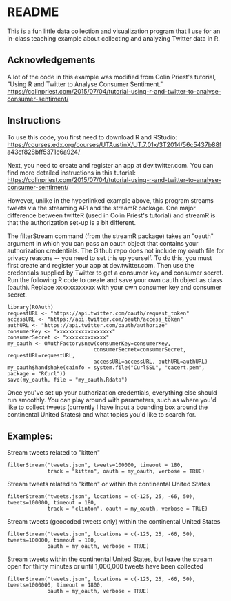 # README
This is a fun little data collection and visualization program that I use for an in-class teaching example about collecting and analyzing Twitter data in R.

## Acknowledgements
A lot of the code in this example was modified from Colin Priest's tutorial, "Using R and Twitter to Analyse Consumer Sentiment." https://colinpriest.com/2015/07/04/tutorial-using-r-and-twitter-to-analyse-consumer-sentiment/


## Instructions
To use this code, you first need to download R and RStudio: https://courses.edx.org/courses/UTAustinX/UT.7.01x/3T2014/56c5437b88fa43cf828bff5371c6a924/

Next, you need to create and register an app at dev.twitter.com. You can find more detailed instructions in this tutorial: https://colinpriest.com/2015/07/04/tutorial-using-r-and-twitter-to-analyse-consumer-sentiment/

However, unlike in the hyperlinked example above, this program streams tweets via the streaming API and the streamR package. One major difference between twitteR (used in Colin Priest's tutorial) and streamR is that the authorization set-up is a bit different.

The filterStream command (from the streamR package) takes an "oauth" argument in which you can pass an oauth object that contains your authorization credentials. The Github repo does not include my oauth file for privacy reasons -- you need to set this up yourself. To do this, you must first create and register your app at dev.twitter.com. Then use the credentials supplied by Twitter to get a consumer key and consumer secret. Run the following R code to create and save your own oauth object as class (oauth). Replace xxxxxxxxxxxx with your own consumer key and consumer secret.

```
library(ROAuth)
requestURL <- "https://api.twitter.com/oauth/request_token"
accessURL <- "https://api.twitter.com/oauth/access_token"
authURL <- "https://api.twitter.com/oauth/authorize"
consumerKey <- "xxxxxxxxxxxxxxxxxx"
consumerSecret <- "xxxxxxxxxxxxx"
my_oauth <- OAuthFactory$new(consumerKey=consumerKey,
                            consumerSecret=consumerSecret, requestURL=requestURL,
                            accessURL=accessURL, authURL=authURL)
my_oauth$handshake(cainfo = system.file("CurlSSL", "cacert.pem", package = "RCurl"))
save(my_oauth, file = "my_oauth.Rdata")
```

Once you've set up your authorization credentials, everything else should run smoothly. You can play around with parameters, such as where you'd like to collect tweets (currently I have input a bounding box around the continental United States) and what topics you'd like to search for.

## Examples:

Stream tweets related to "kitten"

```
filterStream("tweets.json", tweets=100000, timeout = 180,
             track = "kitten", oauth = my_oauth, verbose = TRUE)
```

Stream tweets related to "kitten" or within the continental United States

```
filterStream("tweets.json", locations = c(-125, 25, -66, 50), tweets=100000, timeout = 180,
             track = "clinton", oauth = my_oauth, verbose = TRUE)
```


Stream tweets (geocoded tweets only) within the continental United States

```
filterStream("tweets.json", locations = c(-125, 25, -66, 50), tweets=100000, timeout = 180,
             oauth = my_oauth, verbose = TRUE)
```

Stream tweets within the continental United States, but leave the stream open for thirty minutes or until 1,000,000 tweets have been collected

```
filterStream("tweets.json", locations = c(-125, 25, -66, 50), tweets=1000000, timeout = 1800,
             oauth = my_oauth, verbose = TRUE)
```



